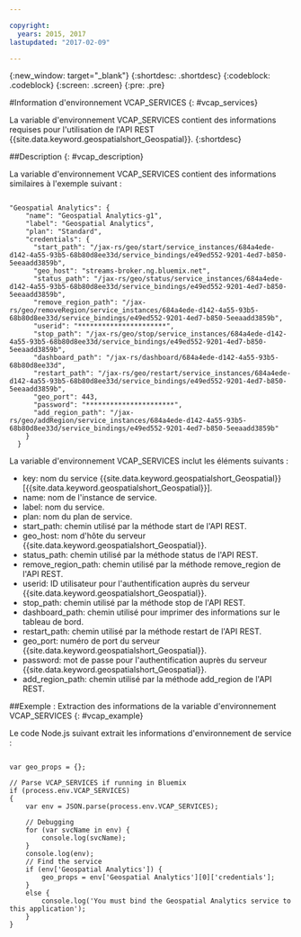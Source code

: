 ```yaml
---

copyright:
  years: 2015, 2017
lastupdated: "2017-02-09"

---
```


<!-- Attribute definitions --> 
{:new_window: target="_blank"}
{:shortdesc: .shortdesc}
{:codeblock: .codeblock}
{:screen: .screen}
{:pre: .pre}

#Information d'environnement VCAP_SERVICES
{: #vcap_services}


La variable d'environnement VCAP_SERVICES contient des informations requises pour l'utilisation de l'API REST {{site.data.keyword.geospatialshort_Geospatial}}.
{:shortdesc}

##Description
{: #vcap_description}

La variable d'environnement VCAP_SERVICES contient des informations similaires à l'exemple
suivant : 

<pre><code>
"Geospatial Analytics": {
    "name": "Geospatial Analytics-g1",
    "label": "Geospatial Analytics",
    "plan": "Standard",
    "credentials": {
      "start_path": "/jax-rs/geo/start/service_instances/684a4ede-d142-4a55-93b5-68b80d8ee33d/service_bindings/e49ed552-9201-4ed7-b850-5eeaadd3859b",
      "geo_host": "streams-broker.ng.bluemix.net",
      "status_path": "/jax-rs/geo/status/service_instances/684a4ede-d142-4a55-93b5-68b80d8ee33d/service_bindings/e49ed552-9201-4ed7-b850-5eeaadd3859b",
      "remove_region_path": "/jax-rs/geo/removeRegion/service_instances/684a4ede-d142-4a55-93b5-68b80d8ee33d/service_bindings/e49ed552-9201-4ed7-b850-5eeaadd3859b",
      "userid": "**********************",
      "stop_path": "/jax-rs/geo/stop/service_instances/684a4ede-d142-4a55-93b5-68b80d8ee33d/service_bindings/e49ed552-9201-4ed7-b850-5eeaadd3859b",
      "dashboard_path": "/jax-rs/dashboard/684a4ede-d142-4a55-93b5-68b80d8ee33d",
      "restart_path": "/jax-rs/geo/restart/service_instances/684a4ede-d142-4a55-93b5-68b80d8ee33d/service_bindings/e49ed552-9201-4ed7-b850-5eeaadd3859b",
      "geo_port": 443,
      "password": "**********************",
      "add_region_path": "/jax-rs/geo/addRegion/service_instances/684a4ede-d142-4a55-93b5-68b80d8ee33d/service_bindings/e49ed552-9201-4ed7-b850-5eeaadd3859b"
    }
  }
</code></pre>

La variable d'environnement VCAP_SERVICES inclut les éléments suivants :

* key: nom du service {{site.data.keyword.geospatialshort_Geospatial}} [{{site.data.keyword.geospatialshort_Geospatial}}]. 
* name: nom de l'instance de service.  
* label: nom du service. 
* plan: nom du plan de service. 
* start_path: chemin utilisé par la méthode start de l'API REST.  
* geo_host: nom d'hôte du serveur {{site.data.keyword.geospatialshort_Geospatial}}. 
* status_path: chemin utilisé par la méthode status de l'API REST. 
* remove_region_path: chemin utilisé par la méthode remove_region de l'API REST.
* userid: ID utilisateur pour l'authentification auprès du serveur {{site.data.keyword.geospatialshort_Geospatial}}. 
* stop_path: chemin utilisé par la méthode stop de l'API REST. 
* dashboard_path: chemin utilisé pour imprimer des informations sur le tableau de bord.
* restart_path: chemin utilisé par la méthode restart de l'API REST. 
* geo_port: numéro de port du serveur {{site.data.keyword.geospatialshort_Geospatial}}.
* password: mot de passe pour l'authentification auprès du serveur {{site.data.keyword.geospatialshort_Geospatial}}.
* add_region_path: chemin utilisé par la méthode add_region de l'API REST.


##Exemple : Extraction des informations de la variable d'environnement VCAP_SERVICES
{: #vcap_example}

Le code Node.js suivant extrait les informations d'environnement de service : 

<pre><code>
var geo_props = {};

// Parse VCAP_SERVICES if running in Bluemix
if (process.env.VCAP_SERVICES)
{
	var env = JSON.parse(process.env.VCAP_SERVICES);

	// Debugging
	for (var svcName in env) {
		console.log(svcName);
	}
	console.log(env);
	// Find the service
	if (env['Geospatial Analytics']) {
		geo_props = env['Geospatial Analytics'][0]['credentials'];
	}
	else {
		console.log('You must bind the Geospatial Analytics service to this application');
	}
} 
</code></pre>
